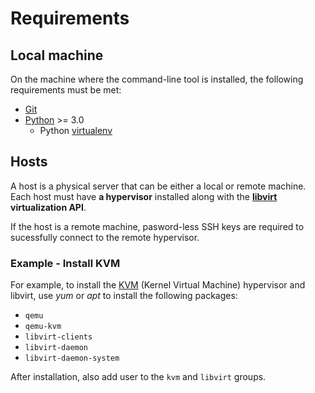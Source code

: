 # Requirements

## Local machine

On the machine where the command-line tool is installed, the following requirements must be met:

+ [Git](https://git-scm.com/)
+ [Python](https://www.python.org/) >= 3.0
  - Python [virtualenv](https://docs.python.org/3/library/venv.html)

## Hosts

A host is a physical server that can be either a local or remote machine.
Each host must have **a hypervisor** installed along with the **[libvirt](https://libvirt.org/) virtualization API**.

If the host is a remote machine, pasword-less SSH keys are required to sucessfully connect to the remote hypervisor.

### Example - Install KVM

For example, to install the [KVM](https://www.linux-kvm.org) (Kernel Virtual Machine) hypervisor and libvirt, use *yum* or *apt* to install the following packages:
  + `qemu`
  + `qemu-kvm`
  + `libvirt-clients`
  + `libvirt-daemon`
  + `libvirt-daemon-system`

After installation, also add user to the `kvm` and `libvirt` groups.
